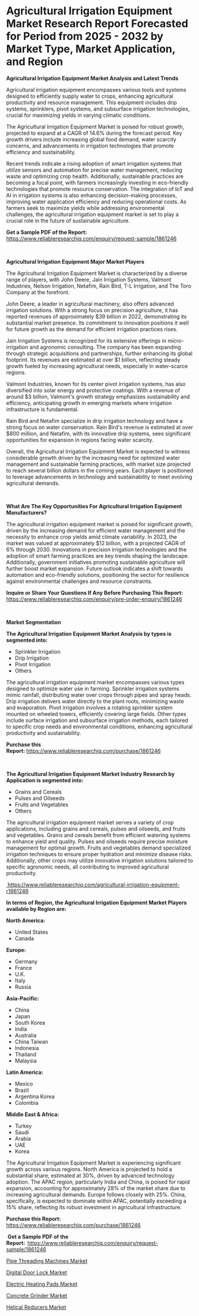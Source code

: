<p><h1>Agricultural Irrigation Equipment Market Research Report Forecasted for Period from 2025 -  2032 by Market Type, Market Application, and Region</h1></p><p><strong>Agricultural Irrigation Equipment Market Analysis and Latest Trends</strong></p>
<p><p>Agricultural irrigation equipment encompasses various tools and systems designed to efficiently supply water to crops, enhancing agricultural productivity and resource management. This equipment includes drip systems, sprinklers, pivot systems, and subsurface irrigation technologies, crucial for maximizing yields in varying climatic conditions. </p><p>The Agricultural Irrigation Equipment Market is poised for robust growth, projected to expand at a CAGR of 14.6% during the forecast period. Key growth drivers include increasing global food demand, water scarcity concerns, and advancements in irrigation technologies that promote efficiency and sustainability. </p><p>Recent trends indicate a rising adoption of smart irrigation systems that utilize sensors and automation for precise water management, reducing waste and optimizing crop health. Additionally, sustainable practices are becoming a focal point, with farmers increasingly investing in eco-friendly technologies that promote resource conservation. The integration of IoT and AI in irrigation systems is also enhancing decision-making processes, improving water application efficiency and reducing operational costs. As farmers seek to maximize yields while addressing environmental challenges, the agricultural irrigation equipment market is set to play a crucial role in the future of sustainable agriculture.</p></p>
<p><strong>Get a Sample PDF of the Report:&nbsp;</strong> <a href="https://www.reliableresearchiq.com/enquiry/request-sample/1861246?utm_campaign=99&utm_medium=2&utm_source=Github&utm_content=ia&utm_term=11042025&utm_id=agricultural-irrigation-equipment">https://www.reliableresearchiq.com/enquiry/request-sample/1861246</a></p>
<p>&nbsp;</p>
<p><strong>Agricultural Irrigation Equipment Major Market Players</strong></p>
<p><p>The Agricultural Irrigation Equipment Market is characterized by a diverse range of players, with John Deere, Jain Irrigation Systems, Valmont Industries, Nelson Irrigation, Netafim, Rain Bird, T-L Irrigation, and The Toro Company at the forefront. </p><p>John Deere, a leader in agricultural machinery, also offers advanced irrigation solutions. With a strong focus on precision agriculture, it has reported revenues of approximately $39 billion in 2022, demonstrating its substantial market presence. Its commitment to innovation positions it well for future growth as the demand for efficient irrigation practices rises.</p><p>Jain Irrigation Systems is recognized for its extensive offerings in micro-irrigation and agronomic consulting. The company has been expanding through strategic acquisitions and partnerships, further enhancing its global footprint. Its revenues are estimated at over $1 billion, reflecting steady growth fueled by increasing agricultural needs, especially in water-scarce regions.</p><p>Valmont Industries, known for its center pivot irrigation systems, has also diversified into solar energy and protective coatings. With a revenue of around $3 billion, Valmont's growth strategy emphasizes sustainability and efficiency, anticipating growth in emerging markets where irrigation infrastructure is fundamental.</p><p>Rain Bird and Netafim specialize in drip irrigation technology and have a strong focus on water conservation. Rain Bird's revenue is estimated at over $800 million, and Netafim, with its innovative drip systems, sees significant opportunities for expansion in regions facing water scarcity.</p><p>Overall, the Agricultural Irrigation Equipment Market is expected to witness considerable growth driven by the increasing need for optimized water management and sustainable farming practices, with market size projected to reach several billion dollars in the coming years. Each player is positioned to leverage advancements in technology and sustainability to meet evolving agricultural demands.</p></p>
<p>&nbsp;</p>
<p><strong>What Are The Key Opportunities For Agricultural Irrigation Equipment Manufacturers?</strong></p>
<p><p>The agricultural irrigation equipment market is poised for significant growth, driven by the increasing demand for efficient water management and the necessity to enhance crop yields amid climate variability. In 2023, the market was valued at approximately $12 billion, with a projected CAGR of 6% through 2030. Innovations in precision irrigation technologies and the adoption of smart farming practices are key trends shaping the landscape. Additionally, government initiatives promoting sustainable agriculture will further boost market expansion. Future outlook indicates a shift towards automation and eco-friendly solutions, positioning the sector for resilience against environmental challenges and resource constraints.</p></p>
<p><strong>Inquire or Share Your Questions If Any Before Purchasing This Report:</strong> <a href="https://www.reliableresearchiq.com/enquiry/pre-order-enquiry/1861246?utm_campaign=99&utm_medium=2&utm_source=Github&utm_content=ia&utm_term=11042025&utm_id=agricultural-irrigation-equipment">https://www.reliableresearchiq.com/enquiry/pre-order-enquiry/1861246</a></p>
<p>&nbsp;</p>
<p><strong>Market Segmentation</strong></p>
<p><strong>The Agricultural Irrigation Equipment Market Analysis by types is segmented into:</strong></p>
<p><ul><li>Sprinkler Irrigation</li><li>Drip Irrigation</li><li>Pivot Irrigation</li><li>Others</li></ul></p>
<p><p>The agricultural irrigation equipment market encompasses various types designed to optimize water use in farming. Sprinkler irrigation systems mimic rainfall, distributing water over crops through pipes and spray heads. Drip irrigation delivers water directly to the plant roots, minimizing waste and evaporation. Pivot irrigation involves a rotating sprinkler system mounted on wheeled towers, efficiently covering large fields. Other types include surface irrigation and subsurface irrigation methods, each tailored to specific crop needs and environmental conditions, enhancing agricultural productivity and sustainability.</p></p>
<p><strong>Purchase this Report:&nbsp;</strong><a href="https://www.reliableresearchiq.com/purchase/1861246?utm_campaign=99&utm_medium=2&utm_source=Github&utm_content=ia&utm_term=11042025&utm_id=agricultural-irrigation-equipment">https://www.reliableresearchiq.com/purchase/1861246</a></p>
<p>&nbsp;</p>
<p><strong>The Agricultural Irrigation Equipment Market Industry Research by Application is segmented into:</strong></p>
<p><ul><li>Grains and Cereals</li><li>Pulses and Oilseeds</li><li>Fruits and Vegetables</li><li>Others</li></ul></p>
<p><p>The agricultural irrigation equipment market serves a variety of crop applications, including grains and cereals, pulses and oilseeds, and fruits and vegetables. Grains and cereals benefit from efficient watering systems to enhance yield and quality. Pulses and oilseeds require precise moisture management for optimal growth. Fruits and vegetables demand specialized irrigation techniques to ensure proper hydration and minimize disease risks. Additionally, other crops may utilize innovative irrigation solutions tailored to specific agronomic needs, all contributing to improved agricultural productivity.</p></p>
<p><a href="https://www.reliableresearchiq.com/agricultural-irrigation-equipment-r1861246?utm_campaign=99&utm_medium=2&utm_source=Github&utm_content=ia&utm_term=11042025&utm_id=agricultural-irrigation-equipment">&nbsp;https://www.reliableresearchiq.com/agricultural-irrigation-equipment-r1861246</a></p>
<p><strong>In terms of Region, the Agricultural Irrigation Equipment Market Players available by Region are:</strong></p>
<p>
    <p> <strong> North America: </strong>
        <ul>
            <li>United States</li>
            <li>Canada</li>
        </ul>
        </p> 
    <p> <strong> Europe: </strong>
        <ul>
            <li>Germany</li>
            <li>France</li>
            <li>U.K.</li>
            <li>Italy</li>
            <li>Russia</li>
        </ul>
        </p> 
    <p> <strong> Asia-Pacific: </strong>
        <ul>
            <li>China</li>
            <li>Japan</li>
            <li>South Korea</li>
            <li>India</li>
            <li>Australia</li>
            <li>China Taiwan</li>
            <li>Indonesia</li>
            <li>Thailand</li>
            <li>Malaysia</li>
        </ul>
        </p> 
    <p> <strong> Latin America: </strong>
        <ul>
            <li>Mexico</li>
            <li>Brazil</li>
            <li>Argentina Korea</li>
            <li>Colombia</li>
        </ul>
        </p> 
    <p> <strong> Middle East & Africa: </strong>
        <ul>
            <li>Turkey</li>
            <li>Saudi</li>
            <li>Arabia</li>
            <li>UAE</li>
            <li>Korea</li>
        </ul>
    </p>
    </p>
<p><p>The Agricultural Irrigation Equipment Market is experiencing significant growth across various regions. North America is projected to hold a substantial share, estimated at 30%, driven by advanced technology adoption. The APAC region, particularly India and China, is poised for rapid expansion, accounting for approximately 28% of the market share due to increasing agricultural demands. Europe follows closely with 25%. China, specifically, is expected to dominate within APAC, potentially exceeding a 15% share, reflecting its robust investment in agricultural infrastructure.</p></p>
<p><strong>Purchase this Report: </strong><a href="https://www.reliableresearchiq.com/purchase/1861246?utm_campaign=99&utm_medium=2&utm_source=Github&utm_content=ia&utm_term=11042025&utm_id=agricultural-irrigation-equipment">https://www.reliableresearchiq.com/purchase/1861246</a></p>
<p>&nbsp;<strong>Get a Sample PDF of the Report:&nbsp;&nbsp;</strong><a href="https://www.reliableresearchiq.com/enquiry/request-sample/1861246?utm_campaign=99&utm_medium=2&utm_source=Github&utm_content=ia&utm_term=11042025&utm_id=agricultural-irrigation-equipment">https://www.reliableresearchiq.com/enquiry/request-sample/1861246</a></p>
<p><strong></strong></p>
<p><p><a href="https://github.com/langolaskark/Market-Research-Report-List-1/blob/main/pipe-threading-machines-market.md?utm_campaign=99&utm_medium=2&utm_source=Github&utm_content=ia&utm_term=11042025&utm_id=agricultural-irrigation-equipment">Pipe Threading Machines Market</a></p><p><a href="https://github.com/arneslullapq/Market-Research-Report-List-1/blob/main/digital-door-lock-market.md?utm_campaign=99&utm_medium=2&utm_source=Github&utm_content=ia&utm_term=11042025&utm_id=agricultural-irrigation-equipment">Digital Door Lock Market</a></p><p><a href="https://github.com/thatejanet4y/Market-Research-Report-List-1/blob/main/electric-heating-pads-market.md?utm_campaign=99&utm_medium=2&utm_source=Github&utm_content=ia&utm_term=11042025&utm_id=agricultural-irrigation-equipment">Electric Heating Pads Market</a></p><p><a href="https://github.com/hiwanatalak/Market-Research-Report-List-1/blob/main/concrete-grinder-market.md?utm_campaign=99&utm_medium=2&utm_source=Github&utm_content=ia&utm_term=11042025&utm_id=agricultural-irrigation-equipment">Concrete Grinder Market</a></p><p><a href="https://github.com/mukaithaisia/Market-Research-Report-List-1/blob/main/helical-reducers-market.md?utm_campaign=99&utm_medium=2&utm_source=Github&utm_content=ia&utm_term=11042025&utm_id=agricultural-irrigation-equipment">Helical Reducers Market</a></p></p>